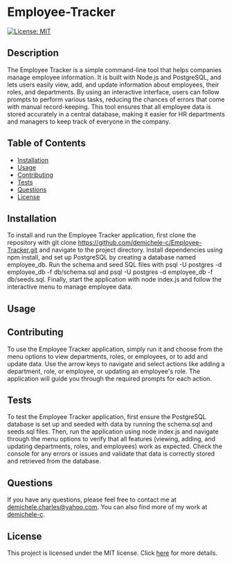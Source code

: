 # Employee-Tracker

[![License: MIT](https://img.shields.io/badge/License-MIT-brightgreen.svg)](https://opensource.org/licenses/MIT)

## Description

The Employee Tracker is a simple command-line tool that helps companies manage employee information. It is built with Node.js and PostgreSQL, and lets users easily view, add, and update information about employees, their roles, and departments. By using an interactive interface, users can follow prompts to perform various tasks, reducing the chances of errors that come with manual record-keeping. This tool ensures that all employee data is stored accurately in a central database, making it easier for HR departments and managers to keep track of everyone in the company.

## Table of Contents

- [Installation](#installation)
- [Usage](#usage)
- [Contributing](#contributing)
- [Tests](#tests)
- [Questions](#questions)
- [License](#license)

## Installation

To install and run the Employee Tracker application, first clone the repository with git clone https://github.com/demichele-c/Employee-Tracker.git and navigate to the project directory. Install dependencies using npm install, and set up PostgreSQL by creating a database named employee_db. Run the schema and seed SQL files with psql -U postgres -d employee_db -f db/schema.sql and psql -U postgres -d employee_db -f db/seeds.sql. Finally, start the application with node index.js and follow the interactive menu to manage employee data.

## Usage



## Contributing

To use the Employee Tracker application, simply run it and choose from the menu options to view departments, roles, or employees, or to add and update data. Use the arrow keys to navigate and select actions like adding a department, role, or employee, or updating an employee's role. The application will guide you through the required prompts for each action.

## Tests

To test the Employee Tracker application, first ensure the PostgreSQL database is set up and seeded with data by running the schema.sql and seeds.sql files. Then, run the application using node index.js and navigate through the menu options to verify that all features (viewing, adding, and updating departments, roles, and employees) work as expected. Check the console for any errors or issues and validate that data is correctly stored and retrieved from the database.

## Questions

If you have any questions, please feel free to contact me at [demichele.charles@yahoo.com](mailto:demichele.charles@yahoo.com). You can also find more of my work at [demichele-c](https://github.com/demichele-c).

## License

This project is licensed under the MIT license. Click [here](https://opensource.org/licenses/MIT) for more details.
